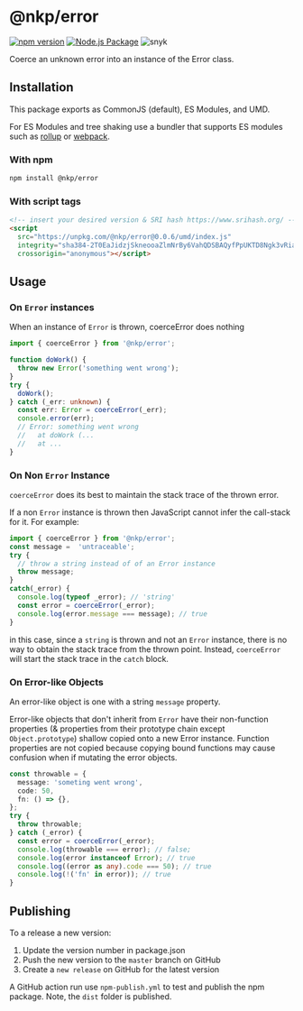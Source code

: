 # @nkp/error

[![npm version](https://badge.fury.io/js/%40nkp%2Ferror.svg)](https://badge.fury.io/js/%40nkp%2Ferror)
[![Node.js Package](https://github.com/NickKelly1/nkp-error/actions/workflows/npm-publish.yml/badge.svg)](https://github.com/NickKelly1/nkp-error/actions/workflows/npm-publish.yml)
![snyk](https://snyk-widget.herokuapp.com/badge/npm/%40nkp%2Ferror/badge.svg)

Coerce an unknown error into an instance of the Error class.

## Installation

This package exports as CommonJS (default), ES Modules, and UMD.

For ES Modules and tree shaking use a bundler that supports ES modules such as [rollup](https://rollupjs.org/guide/en/) or [webpack](https://webpack.js.org/).

### With npm

```sh
npm install @nkp/error
```

### With script tags

```html
<!-- insert your desired version & SRI hash https://www.srihash.org/ -->
<script
  src="https://unpkg.com/@nkp/error@0.0.6/umd/index.js"
  integrity="sha384-2T0EaJidzjSkneooaZlmNrBy6VahQDSBAQyfPpUKTD8Ngk3vRia2i93XuDufuBO1"
  crossorigin="anonymous"></script>
```

## Usage

### On `Error` instances

When an instance of `Error` is thrown, coerceError does nothing

```ts
import { coerceError } from '@nkp/error';

function doWork() {
  throw new Error('something went wrong');
}
try {
  doWork();
} catch (_err: unknown) {
  const err: Error = coerceError(_err);
  console.error(err);
  // Error: something went wrong
  //   at doWork (...
  //   at ...
}
```

### On Non `Error` Instance

`coerceError` does its best to maintain the stack trace of the thrown error.

If a non `Error` instance is thrown then JavaScript cannot infer the call-stack for it. For example:

``` ts
import { coerceError } from '@nkp/error';
const message =  'untraceable';
try {
  // throw a string instead of of an Error instance
  throw message;
}
catch(_error) {
  console.log(typeof _error); // 'string'
  const error = coerceError(_error);
  console.log(error.message === message); // true
}
```

in this case, since a `string` is thrown and not an `Error` instance, there is no way to obtain the stack trace from the thrown point. Instead, `coerceError` will start the stack trace in the `catch` block.

### On Error-like Objects

An error-like object is one with a string `message` property.

Error-like objects that don't inherit from `Error` have their non-function properties (& properties from their prototype chain except `Object.prototype`) shallow copied onto a new Error instance. Function properties are not copied because copying bound functions may cause confusion when if mutating the error objects.

```ts
const throwable = {
  message: 'someting went wrong',
  code: 50,
  fn: () => {},
};
try {
  throw throwable;
} catch (_error) {
  const error = coerceError(_error);
  console.log(throwable === error); // false;
  console.log(error instanceof Error); // true
  console.log((error as any).code === 50); // true
  console.log(!('fn' in error)); // true
}
```

## Publishing

To a release a new version:

1. Update the version number in package.json
2. Push the new version to the `master` branch on GitHub
3. Create a `new release` on GitHub for the latest version

A GitHub action run use `npm-publish.yml` to test and publish the npm package. Note, the `dist` folder is published.
